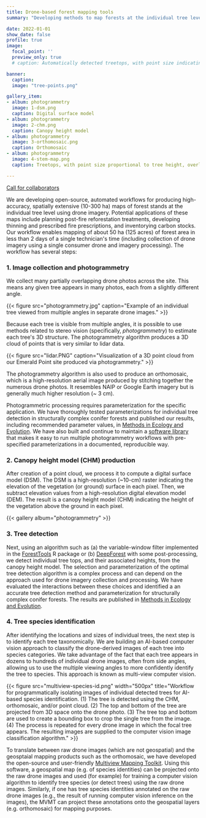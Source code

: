 ```yaml
---
title: Drone-based forest mapping tools
summary: "Developing methods to map forests at the individual tree level using drones, photogrammetry, and computer vision"

date: 2022-01-01
show_date: false
profile: true
image:
  focal_point: ''
  preview_only: true
  # caption: Automatically detected treetops, with point size indicating tree height, overlaid on drone-derived orthoimagery from the Tahoe National Forest

banner:
  caption:
  image: "tree-points.png"

gallery_item:
- album: photogrammetry
  image: 1-dsm.png
  caption: Digital surface model
- album: photogrammetry
  image: 2-chm.png
  caption: Canopy height model
- album: photogrammetry
  image: 3-orthomosaic.png
  caption: Orthomosaic
- album: photogrammetry
  image: 4-stem-map.png
  caption: Treetops, with point size proportional to tree height, overlaid on orthomosaic

---
```


[<i class="fas fa-circle-exclamation"></i> Call for collaborators](#collaborators)

We are developing open-source, automated workflows for producing high-accuracy, spatially extensive (10-300 ha) maps of forest stands at the individual tree level using drone imagery. Potential applications of these maps include planning post-fire reforestation treatments, developing thinning and prescribed fire prescriptions, and inventorying carbon stocks. Our workflow enables mapping of about 50 ha (125 acres) of forest area in less than 2 days of a single technician's time (including collection of drone imagery using a single consumer drone and imagery processing). The workflow has several steps:

### 1. Image collection and photogrammetry

We collect many partially overlapping drone photos across the site. This means any given tree appears in many photos, each from a slightly different angle.

{{< figure src="photogrammetry.jpg" caption="Example of an individual tree viewed from multiple angles in separate drone images." >}}

Because each tree is visible from multiple angles, it is possible to use methods related to stereo vision (specifically, *photogrammetry*) to estimate each tree's 3D structure. The photogrammetry algorithm produces a 3D cloud of points that is very similar to lidar data.

{{< figure src="lidar.PNG" caption="Visualization of a 3D point cloud from our Emerald Point site produced via photogrammetry." >}}

The photogrammetry algorithm is also used to produce an orthomosaic, which is a high-resolution aerial image produced by stitching together the numerous drone photos. It resembles NAIP or Google Earth imagery but is generally much higher resolution (~ 3 cm).

Photogrammetric processing requires parameterization for the specific application. We have thoroughly tested parameterizations for individual tree detection in structurally complex conifer forests and published our results, including recommended parameter values, in [<i class="far fa-file-lines"></i> Methods in Ecology and Evolution](https://besjournals.onlinelibrary.wiley.com/doi/10.1111/2041-210X.13860). We have also built and continue to maintain a [<i class="fab fa-github"></i> software library](https://github.com/open-forest-observatory/automate-metashape) that makes it easy to run multiple photogrammetry workflows with pre-specified parameterizations in a documented, reproducible way.

### 2. Canopy height model (CHM) production

After creation of a point cloud, we process it to compute a digital surface model (DSM). The DSM is a high-resolution (~10-cm) raster indicating the elevation of the vegetation (or ground) surface in each pixel. Then, we subtract elevation values from a high-resolution digital elevation model (DEM). The result is a canopy height model (CHM) indicating the height of the vegetation above the ground in each pixel.

{{< gallery album="photogrammetry" >}}


### 3. Tree detection

Next, using an algorithm such as (a) the variable-window filter implemented in the [ForestTools](https://cran.r-project.org/web/packages/ForestTools/) R package or (b) [DeepForest](https://github.com/weecology/DeepForest) with some post-processing, we detect individual tree tops, and their associated heights, from the canopy height model. The selection and parameterization of the optimal tree detection algorithm is a complex process and can depend on the approach used for drone imagery collection and processing. We have evaluated the interactions between these choices and identified a an accurate tree detection method and parameterization for structurally complex conifer forests. The results are published in [<i class="far fa-file-lines"></i> Methods in Ecology and Evolution](https://besjournals.onlinelibrary.wiley.com/doi/10.1111/2041-210X.13860).

### 4. Tree species identification

After identifying the locations and sizes of individual trees, the next step is to identify each tree taxonomically. We are building an AI-based computer vision approach to classify the drone-derived images of each tree into species categories. We take advantage of the fact that each tree appears in dozens to hundreds of individual drone images, often from side angles, allowing us to use the multiple viewing angles to more confidently identify the tree to species. This approach is known as multi-view computer vision.

{{< figure src="multiview-species-id.png" width="500px" title="Workflow for programmatically isolating images of individual detected trees for AI-based species identification. (1) The tree is detected using the CHM, orthomosaic, and/or point cloud. (2) The top and bottom of the tree are projected from 3D space onto the drone photo. (3) The tree top and bottom are used to create a bounding box to crop the single tree from the image. (4) The process is repeated for every drone image in which the focal tree appears. The resulting images are supplied to the computer vision image classification algorithm." >}}

To translate between raw drone images (which are not geospatial) and the geosptaial mapping products such as the orthomosaic, we have developed the open-source and user-friendly [Multiview Mapping Toolkit](https://github.com/open-forest-observatory/multiview-mapping-toolkit). Using this software, a geospatial map (e.g. of species identities) can be projected onto the raw drone images and used (for example) for training a computer vision algorithm to identify tree species (or detect trees) using the raw drone images. Similarly, if one has tree species identities annotated on the raw drone images (e.g., the result of running computer vision inference on the images), the MVMT can project these annotations onto the geospatial layers (e.g. orthomosaic) for mapping purposes.

<br>